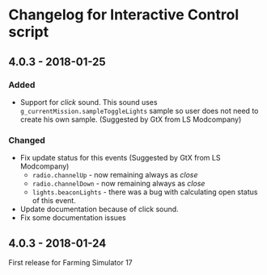 # Changelog for Interactive Control script

## 4.0.3 - 2018-01-25

### Added

* Support for _click_ sound. This sound uses `g_currentMission.sampleToggleLights` sample so user does not need to create his own sample. (Suggested by GtX from LS Modcompany)

### Changed

* Fix update status for this events (Suggested by GtX from LS Modcompany)
    * `radio.channelUp` - now remaining always as _close_
    * `radio.channelDown` - now remaining always as _close_
	* `lights.beaconLights` - there was a bug with calculating open status of this event.
* Update documentation because of click sound.
* Fix some documentation issues

## 4.0.3 - 2018-01-24

First release for Farming Simulator 17
